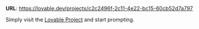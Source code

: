 
**URL**: https://lovable.dev/projects/c2c2496f-2c11-4e22-bc15-60cb52d7a797


Simply visit the [Lovable Project](https://lovable.dev/projects/c2c2496f-2c11-4e22-bc15-60cb52d7a797) and start prompting.


